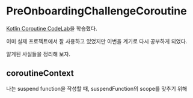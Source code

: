 # PreOnboardingChallengeCoroutine


[Kotlin Coroutine CodeLab](https://developer.android.com/codelabs/basic-android-kotlin-compose-coroutines-kotlin-playground?hl=ko#0)을 학습했다.

이미 실제 프로젝트에서 잘 사용하고 있었지만 이번을 계기로 다시 공부하게 되었다.

알게된 사실들을 정리해 보자.

## coroutineContext

나는 suspend function을 작성할 때, suspendFunction의 scope를 맞추기 위해 
